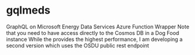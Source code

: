 # gqlmeds
GraphQL on Microsoft Energy Data Services
Azure Function Wrapper
Note that you need to have access directly to the Cosmos DB in a Dog Food instance
While the provides the highest performance, I am developing a second version which uses the OSDU public rest endpoint
